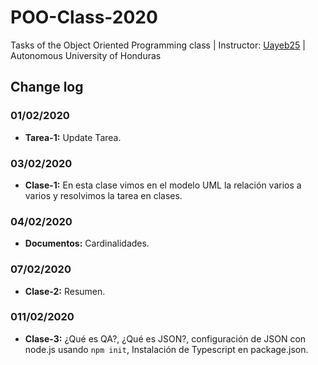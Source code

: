 # POO-Class-2020
Tasks of the Object Oriented Programming class | Instructor: [Uayeb25](https://github.com/uayeb25) | Autonomous University of Honduras

## Change log

### 01/02/2020
- **Tarea-1:** Update Tarea.

### 03/02/2020
- **Clase-1:** En esta clase vimos en el modelo UML la relación varios a varios y resolvimos la tarea en clases.

### 04/02/2020
- **Documentos:** Cardinalidades.

### 07/02/2020
- **Clase-2:** Resumen.

### 011/02/2020
- **Clase-3:** ¿Qué es QA?, ¿Qué es JSON?, configuración de JSON con node.js usando `npm init`, Instalación de Typescript en package.json.
